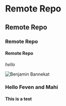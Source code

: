# Remote Repo
## Remote Repo
### Remote Repo
#### Remote Repo

_hello_

![Benjamin Bannekat](https://upload.wikimedia.org/wikipedia/commons/5/56/Tiger.50.jpg)

### Hello Feven and Mahi 
#### This is a test 
